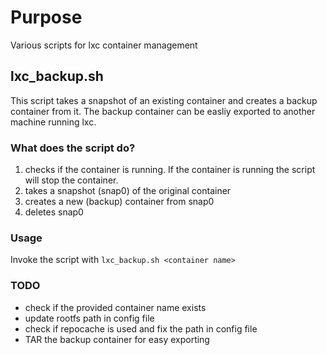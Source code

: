 # Purpose

Various scripts for lxc container management

## lxc_backup.sh

This script takes a snapshot of an existing container and creates a backup container from it. The backup container can be easliy exported to another machine running lxc.

### What does the script do?

1. checks if the container is running. If the container is running the script will stop the container. 
2. takes a snapshot (snap0) of the original container
3. creates a new (backup) container from snap0
4. deletes snap0 

### Usage

Invoke the script with `lxc_backup.sh <container name>` 

### TODO

* check if the provided container name exists
* update rootfs path in config file
* check if repocache is used and fix the path in config file
* TAR the backup container for easy exporting